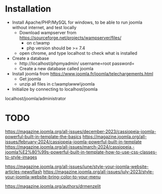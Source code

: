 # Installation

* Install Apache/PHP/MySQL for windows, to be able to run joomla without internet, and test locally
  * Download wampserver from https://sourceforge.net/projects/wampserver/files/
    * on c:\wamp
    * php version should be >= 7.4
  * open chrome, and type  localhost  to check what is installed
* Create a database
  * http://localhost/phpmyadmin/  username=root  password=
  * Create a new database called joomla
* Install joomla from https://www.joomla.fr/joomla/telechargements.html
  * Get joomla
  * unzip all files in c:\wamp\www\joomla
* Initialize by connecting to localhost/joomla


localhost/joomla/administrator


# TODO
https://magazine.joomla.org/all-issues/december-2023/cassiopeia-joomla-powerful-built-in-template-the-basics
https://magazine.joomla.org/all-issues/february-2024/cassiopeia-joomla-powerful-built-in-template
https://magazine.joomla.org/all-issues/march-2024/cassiopeia,-joomla%E2%80%99s-powerful-built-in-template-how-to-use-css-classes-to-style-images

https://magazine.joomla.org/all-issues/june/style-your-joomla-website-articles-newsflash
https://magazine.joomla.org/all-issues/july-2023/style-your-joomla-website-bring-color-to-your-menu

https://magazine.joomla.org/authors/drmenzelit
